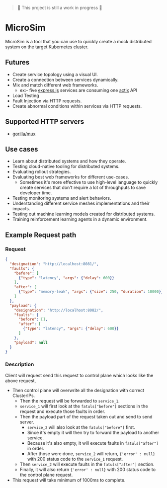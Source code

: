 > 🚧 This project is still a work in progress 🚧

# MicroSim
MicroSim is a tool that you can use to quickly create a mock distributed system on the target Kubernetes cluster.

## Futures

- Create service topology using a visual UI.
- Create a connection between services dynamically.
- Mix and match different web frameworks.
    - ex:- five [express.js](https://expressjs.com/) services are consuming one [actix](https://actix.rs/) API
- Load Testing
- Fault Injection via HTTP requests.
- Create abnormal conditions within services via HTTP requests.

## Supported HTTP servers

- [gorilla/mux](https://github.com/gorilla/mux)

## Use cases

- Learn about distributed systems and how they operate.
- Testing cloud-native tooling for distributed systems.
- Evaluating rollout strategies.
- Evaluating best web frameworks for different use-cases.
    - Sometimes it's more effective to use high-level language to quickly create services that don't require a lot of throughputs to save developer time.
- Testing monitoring systems and alert behaviors.
- Understanding different service meshes implementations and their impacts.
- Testing out machine learning models created for distributed systems.
- Training reinforcement learning agents in a dynamic environment.


## Example Request path

### Request
```json
{
  "designation": "http://localhost:8081/",
  "faults": {
    "before": [
      {"type": "latency", "args": {"delay": 600}}
    ],
    "after": [
      {"type": "memory-leak", "args": {"size": 250, "duration": 10000}}
    ]
  },
  "payload": {
    "designation": "http://localhost:8082/",
    "faults": {
      "before": [],
      "after": [
        {"type": "latency", "args": {"delay": 600}}
      ]
    },
    "payload": null
  }
}
```

### Description

Client will request send this request to control plane which looks like the above request,
  - Then control plane will overwrite all the designation with correct ClusterIPs.
    - Then the request will be forwarded to `service_1`.
    - `service_1` will first look at the `fatuls["before"]` sections in the request and execute those faults in order.
    - Then the payload part of the request taken out and send to send server.
      - `service_2` will also look at the `fatuls["before"]` first.
      - Since it's empty it will then try to forward the payload to another service.
      - Because it's also empty, it will execute faults in `fatuls["after"]` in order.
      - After those were done, `service_2` will return, `{'error' : null}` with 200 status code to the `service_1` request.
    - Then `service_2` will execute faults in the `fatuls["after"]` section.
    - Finally, it will also return `{'error' : null}` with 200 status code to the control plane request.
  - This request will take minimum of 1000ms to complete.